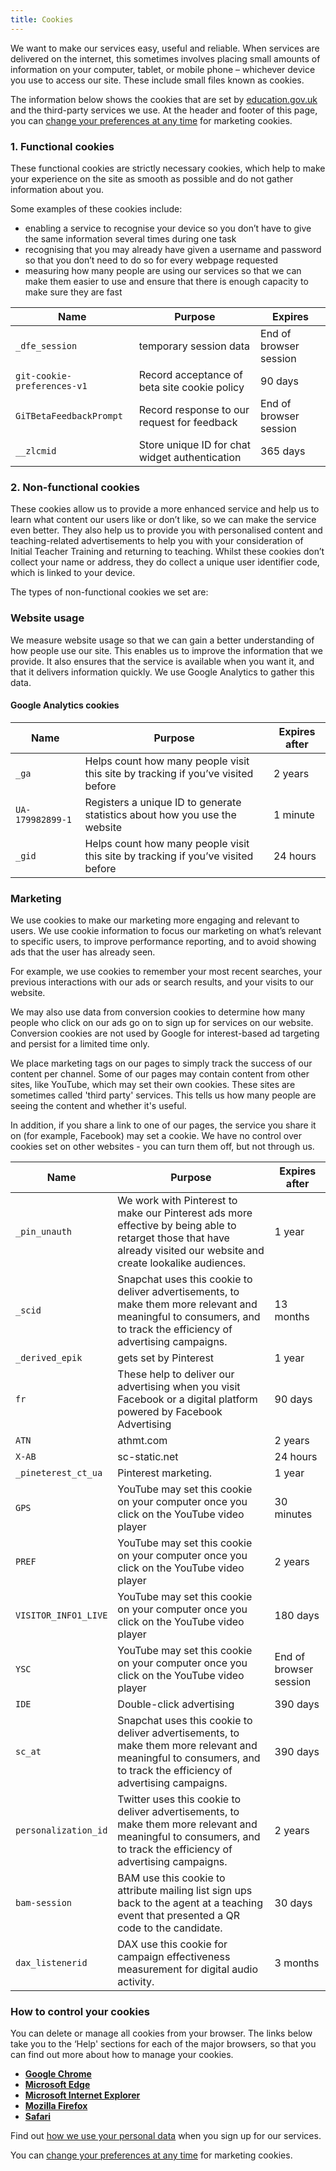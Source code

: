 ```yaml
---
title: Cookies
---
```


We want to make our services easy, useful and reliable. When services
are delivered on the internet, this sometimes involves placing small
amounts of information on your computer, tablet, or mobile phone –
whichever device you use to access our site. These include small files
known as cookies.

The information below shows the cookies that are set by
[education.gov.uk](https://www.gov.uk/government/organisations/department-for-education)
and the third-party services we use. At the header and footer of this
page, you can [change your preferences at any time](/cookie_preference) for marketing cookies.

### 1. Functional cookies

These functional cookies are strictly necessary cookies, which help to
make your experience on the site as smooth as possible and do not gather
information about you.

Some examples of these cookies include:

- enabling a service to recognise your device so you don’t have to
  give the same information several times during one task
- recognising that you may already have given a username and password
  so that you don’t need to do so for every webpage requested
- measuring how many people are using our services so that we can make
  them easier to use and ensure that there is enough capacity to make
  sure they are fast

| Name                         | Purpose                                            | Expires                   |
| ---------------------------- | -------------------------------------------------- | ------------------------- |
| `_dfe_session`               | temporary session data                             | End of browser session    |
| `git-cookie-preferences-v1`  | Record acceptance of beta site cookie policy       | 90 days                   |
| `GiTBetaFeedbackPrompt`      | Record response to our request for feedback        | End of browser session    |
| `__zlcmid`                   | Store unique ID for chat widget authentication     | 365 days                  |

### 2. Non-functional cookies

These cookies allow us to provide a more enhanced service and help us to
learn what content our users like or don’t like, so we can make the
service even better. They also help us to provide you with personalised
content and teaching-related advertisements to help you with your
consideration of Initial Teacher Training and returning to teaching.
Whilst these cookies don’t collect your name or address, they do collect
a unique user identifier code, which is linked to your device.

The types of non-functional cookies we set are:

### Website usage

We measure website usage so that we can gain a better understanding of
how people use our site. This enables us to improve the information that
we provide. It also ensures that the service is available when you want
it, and that it delivers information quickly. We use Google Analytics to
gather this data.

#### Google Analytics cookies

| Name             | Purpose                                                                          | Expires after |
| ------           | --------                                                                         | -------  |
| `_ga`            | Helps count how many people visit this site by tracking if you’ve visited before | 2 years  |
| `UA-179982899-1` | Registers a unique ID to generate statistics about how you use the website       | 1 minute |
| `_gid`           | Helps count how many people visit this site by tracking if you’ve visited before | 24 hours |

### Marketing

We use cookies to make our marketing more engaging and relevant to
users. We use cookie information to focus our marketing on what’s
relevant to specific users, to improve performance reporting, and to
avoid showing ads that the user has already seen.

For example, we use cookies to remember your most recent searches, your
previous interactions with our ads or search results, and your visits to
our website.

We may also use data from conversion cookies to determine how many
people who click on our ads go on to sign up for services on our
website. Conversion cookies are not used by Google for interest-based ad
targeting and persist for a limited time only.

We place marketing tags on our pages to simply track the success of our
content per channel. Some of our pages may contain content from other
sites, like YouTube, which may set their own cookies. These sites are
sometimes called 'third party' services. This tells us how many people
are seeing the content and whether it's useful.

In addition, if you share a link to one of our pages, the service you
share it on (for example, Facebook) may set a cookie. We have no control
over cookies set on other websites - you can turn them off, but not
through us.

| Name                 | Purpose                                                                                                                                                               | Expires after          |
| ----                 | --------                                                                                                                                                              | ---------              |
| `_pin_unauth`        | We work with Pinterest to make our Pinterest ads more effective by being able to retarget those that have already visited our website and create lookalike audiences. | 1 year                 |
| `_scid`              | Snapchat uses this cookie to deliver advertisements, to make them more relevant and meaningful to consumers, and to track the efficiency of advertising campaigns.    | 13 months              |
| `_derived_epik`      | gets set by Pinterest                                                                                                                                                 | 1 year                 |
| `fr`                 | These help to deliver our advertising when you visit Facebook or a digital platform powered by Facebook Advertising                                                   | 90 days                |
| `ATN`                | athmt.com                                                                                                                                                             | 2 years                |
| `X-AB`               | sc-static.net                                                                                                                                                         | 24 hours               |
| `_pineterest_ct_ua`  | Pinterest marketing.                                                                                                                                                  | 1 year                 |
| `GPS`                | YouTube may set this cookie on your computer once you click on the YouTube video player                                                                               | 30 minutes             |
| `PREF`               | YouTube may set this cookie on your computer once you click on the YouTube video player                                                                               | 2 years                |
| `VISITOR_INFO1_LIVE` | YouTube may set this cookie on your computer once you click on the YouTube video player                                                                               | 180 days               |
| `YSC`                | YouTube may set this cookie on your computer once you click on the YouTube video player                                                                               | End of browser session |
| `IDE`                | Double-click advertising                                                                                                                                              | 390 days               |
| `sc_at`              | Snapchat uses this cookie to deliver advertisements, to make them more relevant and meaningful to consumers, and to track the efficiency of advertising campaigns.    | 390 days               |
| `personalization_id` | Twitter uses this cookie to deliver advertisements, to make them more relevant and meaningful to consumers, and to track the efficiency of advertising campaigns.     | 2 years                |
| `bam-session`        | BAM use this cookie to attribute mailing list sign ups back to the agent at a teaching event that presented a QR code to the candidate.                               | 30 days                |
| `dax_listenerid`     | DAX use this cookie for campaign effectiveness measurement for digital audio activity.                                                                                | 3 months               |

### How to control your cookies

You can delete or manage all cookies from your browser. The links below
take you to the ‘Help' sections for each of the major browsers, so that
you can find out more about how to manage your cookies.

- [**Google Chrome**](https://support.google.com/chrome/answer/95647?hl=en-GB&p=cpn_cookies)
- [**Microsoft Edge**](https://support.microsoft.com/en-us/help/4468242/microsoft-edge-browsing-data-and-privacy)
- [**Microsoft Internet Explorer**](https://support.microsoft.com/en-us/help/17442/windows-internet-explorer-delete-manage-cookies#ie=ie-11)
- [**Mozilla Firefox**](https://support.mozilla.org/en-US/kb/cookies-information-websites-store-on-your-computer?redirectlocale=en-US&redirectslug=Cookies)
- [**Safari**](https://support.apple.com/kb/ph21411?locale=en_GB)

Find out [how we use your personal data](/privacy-policy) when you sign up for our services.

You can [change your preferences at any time](/cookie_preference) for marketing cookies.
